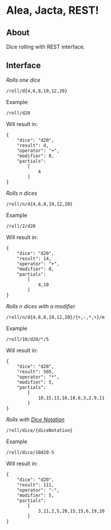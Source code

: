 Alea, Jacta, REST!
==================

About
-----

Dice rolling with REST interface.

Interface
---------

*Rolls one dice*

```
/roll/d{4,6,8,10,12,20}
```

Example:

```
/roll/d20
```

Will result in:

```
{
    "dice": "d20",
    "result": 4,
    "operator": "+",
    "modifier": 0,
    "partials":
        [
            4
        ]
}
```

*Rolls n dices*

```
/roll/n/d{4,6,8,10,12,20}
```

Example

```
/roll/2/d20
```

Will result in:

```
{
    "dice": "d20",
    "result": 14,
    "operator": "+",
    "modifier": 0,
    "partials":
        [
            4,10
        ]
}
```

*Rolls n dices with a modifier*

```
/roll/n/d{4,6,8,10,12,20}/{+,-,*,÷}/m
```

Example

```
/roll/10/d20/*/5
```

Will result in:

```
{
    "dice": "d20",
    "result": 505,
    "operator": "*",
    "modifier": 5,
    "partials":
        [
            10,15,11,16,18,6,3,2,9,11
        ]
}
```

*Rolls with [Dice Notation](https://en.wikipedia.org/wiki/Dice_notation)*

```
/roll/dice/{diceNotation}
```

Example

```
/roll/dice/10d20-5
```

Will result in:

```
{
    "dice": "d20",
    "result": 111,
    "operator": "-",
    "modifier": 5,
    "partials":
        [
            3,11,2,5,20,15,15,6,19,20
        ]
}
```
